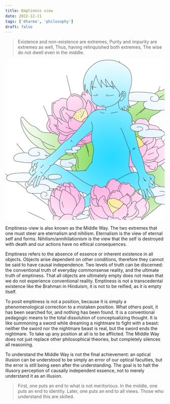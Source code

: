 ```yaml
---
title: Emptiness view
date: 2022-12-11
tags: ['dharma', 'philosophy']
draft: false
---
```


>Existence and non-existence are extremes,
Purity and impurity are extremes as well,
Thus, having relinquished both extremes,
The wise do not dwell even in the middle.

![asdf](/images/lotus_anime.png)

Emptiness-view is also known as the Middle Way. The two extremes that one must steer are eternalism and nihilism. Eternalism is the view of eternal self and forms. Nihilism/annihilationism is the view that the self is destroyed with death and our actions have no ethical consequences. 

Emptiness refers to the absence of essence or inherent existence in all objects. Objects arise dependent on other conditions, therefore they cannot be said to have causal independence. Two levels of truth can be discerned: the conventional truth of everyday commonsense reality, and the ultimate truth of emptiness. That all objects are ultimately empty does not mean that we do not experience conventional reality. Emptiness is not a transcedental existence like the Brahman in Hinduism, it is not to be reified, as it is empty itself.

To posit emptiness is not a position, because it is simply a phenomenological correction to a mistaken position. What others posit, it has been searched for, and nothing has been found. It is a conventional pedagogic means to the total dissolution of conceptualizing thought. It is like summoning a sword while dreaming a nightmare to fight with a beast: neither the sword nor the nightmare beast is real, but the sword ends the nightmare. To take up any position at all is to be afflicted. The Middle Way does not just replace other philosophical theories, but completely silences all reasoning.

To understand the Middle Way is not the final achievement: an optical illusion can be understood to be simply an error of our optical faculties, but the error is still being seen after the understanding. The goal is to halt the illusory perception of causally independent essence, not to merely understand it as an illusion.

>First, one puts an end to what is not meritorious. In the middle, one puts an end to identity. Later, one puts an end to all views. Those who understand this are skilled.

